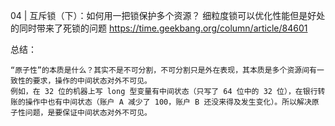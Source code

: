 04 | 互斥锁（下）：如何用一把锁保护多个资源？
细粒度锁可以优化性能但是好处的同时带来了死锁的问题
https://time.geekbang.org/column/article/84601



总结：

    “原子性”的本质是什么？其实不是不可分割，不可分割只是外在表现，其本质是多个资源间有一致性的要求，操作的中间状态对外不可见。
    例如，在 32 位的机器上写 long 型变量有中间状态（只写了 64 位中的 32 位），在银行转账的操作中也有中间状态（账户 A 减少了 100，账户 B 还没来得及发生变化）。所以解决原子性问题，是要保证中间状态对外不可见。
